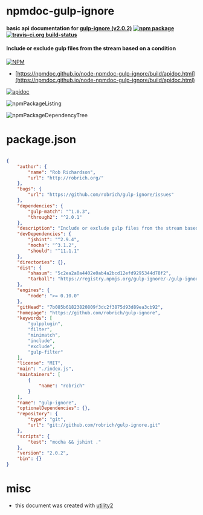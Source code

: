 # npmdoc-gulp-ignore

#### basic api documentation for  [gulp-ignore (v2.0.2)](https://github.com/robrich/gulp-ignore)  [![npm package](https://img.shields.io/npm/v/npmdoc-gulp-ignore.svg?style=flat-square)](https://www.npmjs.org/package/npmdoc-gulp-ignore) [![travis-ci.org build-status](https://api.travis-ci.org/npmdoc/node-npmdoc-gulp-ignore.svg)](https://travis-ci.org/npmdoc/node-npmdoc-gulp-ignore)

#### Include or exclude gulp files from the stream based on a condition

[![NPM](https://nodei.co/npm/gulp-ignore.png?downloads=true&downloadRank=true&stars=true)](https://www.npmjs.com/package/gulp-ignore)

- [https://npmdoc.github.io/node-npmdoc-gulp-ignore/build/apidoc.html](https://npmdoc.github.io/node-npmdoc-gulp-ignore/build/apidoc.html)

[![apidoc](https://npmdoc.github.io/node-npmdoc-gulp-ignore/build/screenCapture.buildCi.browser.%252Ftmp%252Fbuild%252Fapidoc.html.png)](https://npmdoc.github.io/node-npmdoc-gulp-ignore/build/apidoc.html)

![npmPackageListing](https://npmdoc.github.io/node-npmdoc-gulp-ignore/build/screenCapture.npmPackageListing.svg)

![npmPackageDependencyTree](https://npmdoc.github.io/node-npmdoc-gulp-ignore/build/screenCapture.npmPackageDependencyTree.svg)



# package.json

```json

{
    "author": {
        "name": "Rob Richardson",
        "url": "http://robrich.org/"
    },
    "bugs": {
        "url": "https://github.com/robrich/gulp-ignore/issues"
    },
    "dependencies": {
        "gulp-match": "^1.0.3",
        "through2": "^2.0.1"
    },
    "description": "Include or exclude gulp files from the stream based on a condition",
    "devDependencies": {
        "jshint": "^2.9.4",
        "mocha": "^3.1.2",
        "should": "^11.1.1"
    },
    "directories": {},
    "dist": {
        "shasum": "5c2ea2a0a4402e0ab4a2bcd12efd9295344d78f2",
        "tarball": "https://registry.npmjs.org/gulp-ignore/-/gulp-ignore-2.0.2.tgz"
    },
    "engines": {
        "node": ">= 0.10.0"
    },
    "gitHead": "7b085b61823820809f3dc2f3875d93d89ea3cb92",
    "homepage": "https://github.com/robrich/gulp-ignore",
    "keywords": [
        "gulpplugin",
        "filter",
        "minimatch",
        "include",
        "exclude",
        "gulp-filter"
    ],
    "license": "MIT",
    "main": "./index.js",
    "maintainers": [
        {
            "name": "robrich"
        }
    ],
    "name": "gulp-ignore",
    "optionalDependencies": {},
    "repository": {
        "type": "git",
        "url": "git://github.com/robrich/gulp-ignore.git"
    },
    "scripts": {
        "test": "mocha && jshint ."
    },
    "version": "2.0.2",
    "bin": {}
}
```



# misc
- this document was created with [utility2](https://github.com/kaizhu256/node-utility2)
